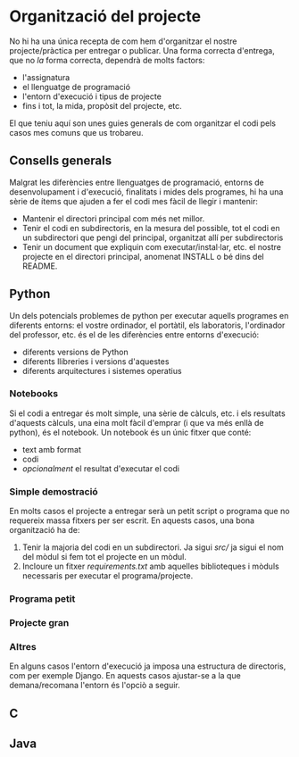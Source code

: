 # Organització del projecte

No hi ha una única recepta de com hem d'organitzar el nostre projecte/pràctica
per entregar o publicar. Una forma correcta d'entrega, que no *la* forma correcta,
dependrà de molts factors:

- l'assignatura
- el llenguatge de programació
- l'entorn d'execució i tipus de projecte
- fins i tot, la mida, propòsit del projecte, etc.

El que teniu aquí son unes guies generals de com organitzar el codi pels casos
mes comuns que us trobareu.


## Consells generals

Malgrat les diferències entre llenguatges de programació, entorns de desenvolupament i
d'execució, finalitats i mides dels programes, hi ha una sèrie de ítems que ajuden a fer
el codi mes fàcil de llegir i mantenir:

- Mantenir el directori principal com més net millor.
- Tenir el codi en subdirectoris, en la mesura del possible, tot el codi en un subdirectori
que pengi del principal, organitzat allí per subdirectoris
- Tenir un document que expliquin com executar/instal·lar, etc. el nostre projecte en
el directori principal, anomenat INSTALL o bé dins del README.



## Python

Un dels potencials problemes de python per executar aquells programes en diferents
entorns: el vostre ordinador, el portàtil, els laboratoris, l'ordinador del professor, etc.
és el de les diferències entre entorns d'execució:
- diferents versions de Python
- diferents llibreries i versions d'aquestes
- diferents arquitectures i sistemes operatius



### Notebooks

Si el codi a entregar és molt simple, una sèrie de càlculs, etc. i els resultats d'aquests càlculs, una eina molt fàcil d'emprar (i que va més enllà de python), és el notebook. Un
notebook és un únic fitxer que conté:
- text amb format
- codi
- *opcionalment* el resultat d'executar el codi


### Simple demostració
En molts casos el projecte a entregar serà un petit script o programa que no
requereix massa fitxers per ser escrit. En aquests casos, una bona organització
ha de:

1. Tenir la majoria del codi en un subdirectori. Ja sigui *src/* ja sigui el nom
del mòdul si fem tot el projecte en un mòdul.
1. Incloure un fitxer *requirements.txt* amb aquelles biblioteques i mòduls necessaris
per executar el programa/projecte.

### Programa petit

### Projecte gran

### Altres

En alguns casos l'entorn d'execució ja imposa una estructura de directoris, com
per exemple Django. En aquests casos ajustar-se a la que demana/recomana l'entorn
és l'opciò a seguir.

## C

## Java
